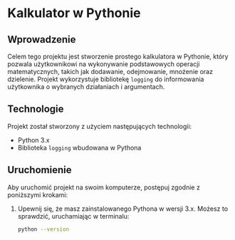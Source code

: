 # Kalkulator w Pythonie

## Wprowadzenie
Celem tego projektu jest stworzenie prostego kalkulatora w Pythonie, który pozwala użytkownikowi na wykonywanie podstawowych operacji matematycznych, takich jak dodawanie, odejmowanie, mnożenie oraz dzielenie. Projekt wykorzystuje bibliotekę `logging` do informowania użytkownika o wybranych działaniach i argumentach.

## Technologie
Projekt został stworzony z użyciem następujących technologii:

- Python 3.x
- Biblioteka `logging` wbudowana w Pythona

## Uruchomienie
Aby uruchomić projekt na swoim komputerze, postępuj zgodnie z poniższymi krokami:

1. Upewnij się, że masz zainstalowanego Pythona w wersji 3.x. Możesz to sprawdzić, uruchamiając w terminalu:
   ```bash
   python --version
   